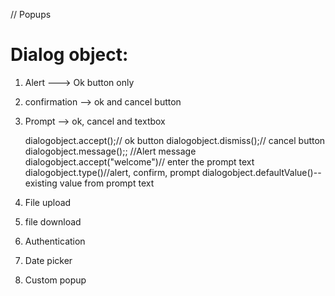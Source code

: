 

// Popups
   
   Dialog object:
   ============
   1. Alert ---> Ok button only 
   2. confirmation --> ok and cancel button
   3. Prompt --> ok, cancel and textbox

       dialogobject.accept();// ok button
       dialogobject.dismiss();// cancel button
       dialogobject.message();; //Alert message
       dialogobject.accept("welcome")// enter the prompt text 
       dialogobject.type()//alert, confirm, prompt
       dialogobject.defaultValue()-- existing value from prompt text


   4. File upload
   5. file download
   6. Authentication 
   7. Date picker
   8. Custom popup